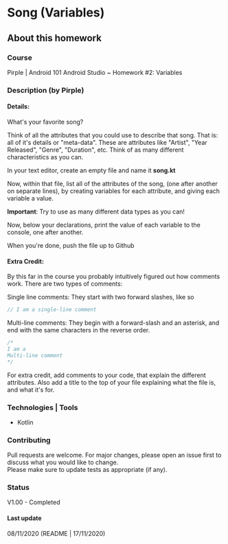 # Song (Variables)

## About this homework

### Course
Pirple | Android 101 
Android Studio ~ Homework #2: Variables

### Description (by Pirple)

#### Details:
What's your favorite song?

Think of all the attributes that you could use to describe that song. That is: all of it's details or "meta-data". These are attributes like "Artist", "Year Released", "Genre", "Duration", etc. Think of as many different characteristics as you can.

In your text editor, create an empty file and name it **song.kt**

Now, within that file, list all of the attributes of the song, (one after another on separate lines), by creating variables for each attribute, and giving each variable a value.

**Important**: Try to use as many different data types as you can!

Now, below your declarations, print the value of each variable to the console, one after another.

When you're done, push the file up to Github

#### Extra Credit:
By this far in the course you probably intuitively figured out how comments work. There are two types of comments:

Single line comments: They start with two forward slashes, like so

```kotlin
// I am a single-line comment
```

Multi-line comments: They begin with a forward-slash and an asterisk, and end with the same characters in the reverse order.

```kotlin
/*
I am a
Multi-line comment
*/
```

For extra credit, add comments to your code, that explain the different attributes. Also add a title to the top of your file explaining what the file is, and what it's for.


### Technologies | Tools
- Kotlin

### Contributing
Pull requests are welcome. For major changes, please open an issue first to discuss what you would like to change.  
Please make sure to update tests as appropriate (if any).

### Status
V1.00 - Completed

#### Last update
08/11/2020
(README | 17/11/2020)
